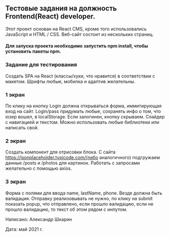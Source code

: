 ## Тестовые задания на должность Frontend(React) developer.

Этот проект основан на React CMS, кроме того использовались JavaScript и HTML / CSS.
Веб-сайт состоит из нескольких страниц.

  #### Для запуска проекта необходимо запустить  npm install, чтобы установить пакеты npm.
 
### Задание для тестирования  
Создать SPA на React (классы/хуки, что нравится) в соответствии с макетом. Шрифты любые, мобилка
и адаптив желательны.

 ### 1 экран
По клику на кнопку Login должна открываться форма, иммитирующая вход на сайт.
Login/pass придумать любые, сохранять инфо о том, что юзер вошел, в localStorage. Если
залогинен, кнопку скрываем.
Слайдер с навигацией и текстом. Можно использовать любые библиотеки или написать
свой.

### 2 экран
Создать компонент для отрисовки блока. С сайта
https://jsonplaceholder.typicode.com/(либо аналогичного) подгружаем данные /posts и
/photos для картинок. Работать с запросами желательно с помощью axios.

### 3 экран
Форма с полями для ввода name, lastName, phone. Везде должна быть валидация.
Отправку реализовывать не нужно, по клику на submit показать popup, что отправлено,
если прошло валидацию, если не прошло валидацию, то текст об этом рядом с инпутом.

Написано:
Александр Шкарин

Дата: май 2021 г.
